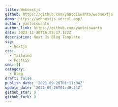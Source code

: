 ```yaml
---
title: Webnextjs
github: https://github.com/yantoiswanto/webnextjs
demo: https://webnextjs.vercel.app/
author: yantoiswanto
author_link: https://github.com/yantoiswanto
date: 2023-11-30T16:55:17.172Z
description: Next Js Blog Template
ssg:
  - Nextjs
css:
  - Tailwind
  - PostCSS
cms: []
category:
  - Blog
draft: false
publish_date: '2021-09-26T01:11:04Z'
update_date: '2021-09-26T01:48:24Z'
github_star: 0
github_fork: 0
---
```

